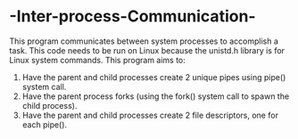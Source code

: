 # -Inter-process-Communication-

This program communicates between system processes to accomplish a task. This code needs to be run on Linux because the unistd.h library is for Linux system commands.
This program aims to:

1) Have the parent and child processes create 2 unique pipes using pipe() system call.
2) Have the parent process forks (using the fork() system call to spawn the child process).
3) Have the parent and child processes create 2 file descriptors, one for each pipe().
